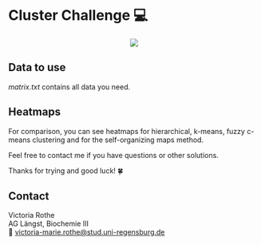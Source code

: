 # Cluster Challenge :computer:
<p align="center">
<img src="https://www.memesmonkey.com/images/memesmonkey/51/517fc267a7b53652fc2c7c7ed59ca7b1.jpeg" />
</p>

## Data to use
*matrix.txt* contains all data you need.

## Heatmaps
For comparison, you can see heatmaps for hierarchical, k-means, fuzzy c-means clustering and for the self-organizing maps method. 

Feel free to contact me if you have questions or other solutions.

Thanks for trying and good luck! :four_leaf_clover:

## Contact
Victoria Rothe  <br/>
AG Längst, Biochemie III<br/>
:email: victoria-marie.rothe@stud.uni-regensburg.de
